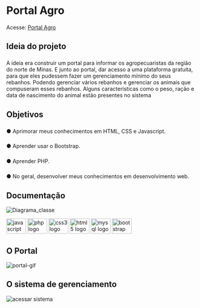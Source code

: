 ###

<h1 align="left">Portal Agro</h1>

Acesse: [Portal Agro](https://portal-agro.000webhostapp.com/)


<h2 align="left">Ideia do projeto</h2>

###

<p align="left">A ideia era construir um portal para informar os agropecuaristas da região do norte de Minas. E junto ao portal, dar acesso a uma plataforma gratuita, para que eles pudessem fazer um gerenciamento mínimo do seus rebanhos. Podendo gerenciar vários rebanhos e gerenciar os animais que compuseram esses rebanhos. Alguns características como o peso, ração e data de nascimento do animal estão presentes no sistema</p>

###

<h2 align="left">Objetivos</h2>

###

<p align="left">  &#9679 Aprimorar meus conhecimentos em HTML, CSS e Javascript.</p>

###

<p align="left">  &#9679 Aprender usar o Bootstrap.</p>

###

<p align="left">  &#9679 Aprender PHP.</p>

###

<p align="left">  &#9679 No geral, desenvolver meus conhecimentos em desenvolvimento web.</p>

###

<h2 align="left">Documentação</h2>

![Diagrama_classe](https://user-images.githubusercontent.com/49534874/175822422-d972fa54-7b9e-4014-a4c4-810cbc715935.png)

<div align="left">
  <img src="https://cdn.jsdelivr.net/gh/devicons/devicon/icons/javascript/javascript-original.svg" height="40" width="52" alt="javascript logo"  />
  <img src="https://cdn.jsdelivr.net/gh/devicons/devicon/icons/php/php-original.svg" height="40" width="52" alt="php logo"  />
  <img src="https://cdn.jsdelivr.net/gh/devicons/devicon/icons/css3/css3-original.svg" height="40" width="52" alt="css3 logo"  />
  <img src="https://cdn.jsdelivr.net/gh/devicons/devicon/icons/html5/html5-original.svg" height="40" width="52" alt="html5 logo"  />
  <img src="https://cdn.jsdelivr.net/gh/devicons/devicon/icons/mysql/mysql-original.svg" height="40" width="52" alt="mysql logo"  />
  <img src="https://cdn.jsdelivr.net/gh/devicons/devicon/icons/bootstrap/bootstrap-original.svg" height="40" width="52" alt="bootstrap logo"  />
</div>

## O Portal
![portal-gif](https://user-images.githubusercontent.com/49534874/175826952-55831626-3089-4fef-8678-9902e15f6bb8.gif)

## O sistema de gerenciamento
![acessar sistema](https://user-images.githubusercontent.com/49534874/175826971-b4f240df-0662-4eff-ac39-c59b7d2cb022.gif)
